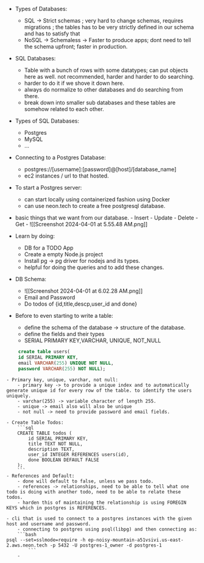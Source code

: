 
- Types of Databases:
	- SQL -> Strict schemas ; very hard to change schemas, requires migrations ; the tables has to be very strictly defined in our schema and has to satisfy that 
	- NoSQL -> Schemaless -> Faster to produce apps; dont need to tell the schema upfront; faster in production.
- SQL Databases:
	- Table with a bunch of rows with some datatypes; can put objects here as well. not recommended, harder and harder to do searching.
	- harder to do it if we shove it down here.
	- always do normalize to other databases and do searching from there.
	- break down into smaller sub databases and these tables are somehow related to each other.
- Types of SQL Databases:
	- Postgres
	- MySQL
	- ...

- Connecting to a Postgres Database:
	- postgres://\[username]:\[password]@\[host]/\[database_name]
	- ec2 instances / url to that hosted.

- To start a Postgres server:
	- can start locally using containerized fashion using Docker 
	- can use neon.tech to create a free postgresql database.

- basic things that we want from our database.
		- Insert
		- Update
		- Delete 
		- Get 
		- ![[Screenshot 2024-04-01 at 5.55.48 AM.png]]

- Learn by doing:
	- DB for a TODO App
	- Create a empty Node.js project 
	- Install pg -> pg driver for nodejs and its types.
	- helpful for doing the queries and to add these changes.

- DB Schema:
	- ![[Screenshot 2024-04-01 at 6.02.28 AM.png]]
	- Email and Password
	- Do todos of {id,title,descp,user_id and done}
- Before to even starting to write a table:
	- define the schema of the database -> structure of the database.
	- define the fields and their types 
	- SERIAL PRIMARY KEY,VARCHAR, UNIQUE, NOT_NULL
	```sql
	 create table users(
	 id SERIAL PRIMARY KEY,
	 email VARCHAR(255) UNIQUE NOT NULL,
	 password VARCHAR(255) NOT NULL);
```
- Primary key, unique, varchar, not null:
	- primary key -> to provide a unique index and to automatically generate unique id for every row of the table. to identify the users uniquely.
	- varchar(255) -> variable character of length 255.
	- unique -> email also will also be unique 
	- not null -> need to provide password and email fields.

- Create Table Todos:
	```sql
	CREATE TABLE todos (
		id SERIAL PRIMARY KEY,
		title TEXT NOT NULL,
		description TEXT,
		user_id INTEGER REFERENCES users(id),
		done BOOLEAN DEFAULT FALSE
	);
	```
- References and Default:
	- done will default to false, unless we pass todo.
	- references -> relationships, need to be able to tell what one todo is doing with another todo, need to be able to relate these todos.
	- harden this of maintaining the relationship is using FOREGIN KEYS which in postgres is REFERENCES.

- cli that is used to connect to a postgres instances with the given host and username and password.
	- connecting to postgres using psql(libpg) and then connecting as:
	```bash
psql --set=sslmode=require -h ep-noisy-mountain-a51vsivi.us-east-2.aws.neon.tech -p 5432 -U postgres-1_owner -d postgres-1 
		```
	- 
